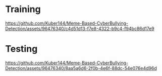 # Training
https://github.com/Kuber144/Meme-Based-CyberBullying-Detection/assets/96476340/c4d51d13-f7e8-4322-b9c4-f94bc86d17e9

# Testing
https://github.com/Kuber144/Meme-Based-CyberBullying-Detection/assets/96476340/8aa5a6d6-2f0b-4e6f-88dc-54e076e4d96d

